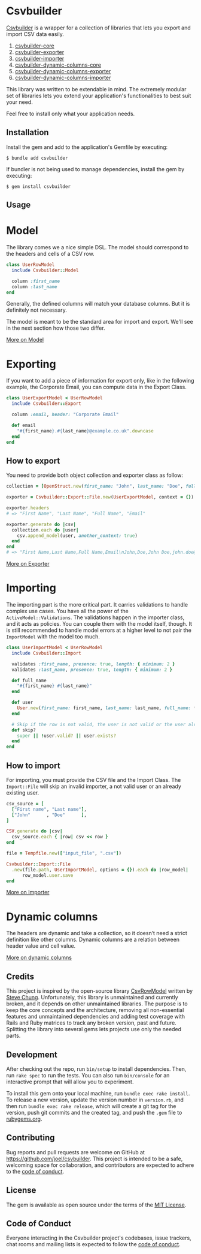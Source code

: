 # Csvbuilder

[Csvbuilder](https://rubygems.org/gems/csvbuilder-collection) is a wrapper for a collection of libraries that lets you export and import CSV data easily.

1. [csvbuilder-core](https://rubygems.org/gems/csvbuilder-core)
2. [csvbuilder-exporter](https://rubygems.org/gems/csvbuilder-exporter)
3. [csvbuilder-importer](https://rubygems.org/gems/csvbuilder-importer)
4. [csvbuilder-dynamic-columns-core](https://rubygems.org/gems/csvbuilder-dynamic-columns-core)
5. [csvbuilder-dynamic-columns-exporter](https://rubygems.org/gems/csvbuilder-dynamic-columns-exporter)
6. [csvbuilder-dynamic-columns-importer](https://rubygems.org/gems/csvbuilder-dynamic-columns-importer)

This library was written to be extendable in mind. The extremely modular set of libraries lets you extend your application's functionalities to best suit your need.

Feel free to install only what your application needs.

## Installation

Install the gem and add to the application's Gemfile by executing:

    $ bundle add csvbuilder

If bundler is not being used to manage dependencies, install the gem by executing:

    $ gem install csvbuilder

## Usage

# Model

The library comes we a nice simple DSL. The model should correspond to the headers and cells of a CSV row.

```ruby
class UserRowModel
  include Csvbuilder::Model

  column :first_name
  column :last_name
end
```

Generally, the defined columns will match your database columns. But it is definitely not necessary.

The model is meant to be the standard area for import and export. We'll see in the next section how those two differ.

[More on Model](https://github.com/joel/csvbuilder-core)

# Exporting

If you want to add a piece of information for export only, like in the following example, the Corporate Email, you can compute data in the Export Class.

```ruby
class UserExportModel < UserRowModel
  include Csvbuilder::Export

  column :email, header: "Corporate Email"

  def email
    "#{first_name}.#{last_name}@example.co.uk".downcase
  end
end
```

## How to export

You need to provide both object collection and exporter class as follow:

```ruby
collection = [OpenStruct.new(first_name: "John", last_name: "Doe", full_name: "John Doe")]

exporter = Csvbuilder::Export::File.new(UserExportModel, context = {})

exporter.headers
# => "First Name", "Last Name", "Full Name", "Email"

exporter.generate do |csv|
  collection.each do |user|
    csv.append_model(user, another_context: true)
  end
end
# => "First Name,Last Name,Full Name,Email\nJohn,Doe,John Doe,john.doe@example.co.uk\n"
```

[More on Exporter](https://github.com/joel/csvbuilder-exporter)

# Importing

The importing part is the more critical part. It carries validations to handle complex use cases. You have all the power of the `ActiveModel::Validations`. The validations happen in the importer class, and it acts as policies. You can couple them with the model itself, though. It is still recommended to handle model errors at a higher level to not pair the `ImportModel` with the model too much.

```ruby
class UserImportModel < UserRowModel
  include Csvbuilder::Import

  validates :first_name, presence: true, length: { minimum: 2 }
  validates :last_name, presence: true, length: { minimum: 2 }

  def full_name
    "#{first_name} #{last_name}"
  end

  def user
    User.new(first_name: first_name, last_name: last_name, full_name: full_name)
  end

  # Skip if the row is not valid, the user is not valid or the user already exists
  def skip?
    super || !user.valid? || user.exists?
  end
end
```

## How to import

For importing, you must provide the CSV file and the Import Class. The `Import::File` will skip an invalid importer, a not valid user or an already existing user.

```ruby
csv_source = [
  ["First name", "Last name"],
  ["John"      , "Doe"      ],
]

CSV.generate do |csv|
  csv_source.each { |row| csv << row }
end

file = Tempfile.new(["input_file", ".csv"])

Csvbuilder::Import::File
  .new(file.path, UserImportModel, options = {}).each do |row_model|
	  row_model.user.save
end
```

[More on Importer](https://github.com/joel/csvbuilder-importer)

# Dynamic columns

The headers are dynamic and take a collection, so it doesn’t need a strict definition like other columns. Dynamic columns are a relation between header value and cell value.

[More on dynamic columns](https://github.com/joel/csvbuilder-dynamic-columns-core)

## Credits

This project is inspired by the open-source library [CsvRowModel](https://github.com/finalcad/csv_row_model) written by [Steve Chung](https://github.com/s12chung). Unfortunately, this library is unmaintained and currently broken, and it depends on other unmaintained libraries. The purpose is to keep the core concepts and the architecture, removing all non-essential features and unmaintained dependencies and adding test coverage with Rails and Ruby matrices to track any broken version, past and future. Splitting the library into several gems lets projects use only the needed parts.

## Development

After checking out the repo, run `bin/setup` to install dependencies. Then, run `rake spec` to run the tests. You can also run `bin/console` for an interactive prompt that will allow you to experiment.

To install this gem onto your local machine, run `bundle exec rake install`. To release a new version, update the version number in `version.rb`, and then run `bundle exec rake release`, which will create a git tag for the version, push git commits and the created tag, and push the `.gem` file to [rubygems.org](https://rubygems.org).

## Contributing

Bug reports and pull requests are welcome on GitHub at https://github.com/joel/csvbuilder. This project is intended to be a safe, welcoming space for collaboration, and contributors are expected to adhere to the [code of conduct](https://github.com/[USERNAME]/csvbuilder/blob/main/CODE_OF_CONDUCT.md).

## License

The gem is available as open source under the terms of the [MIT License](https://opensource.org/licenses/MIT).

## Code of Conduct

Everyone interacting in the Csvbuilder project's codebases, issue trackers, chat rooms and mailing lists is expected to follow the [code of conduct](https://github.com/[USERNAME]/csvbuilder/blob/main/CODE_OF_CONDUCT.md).

